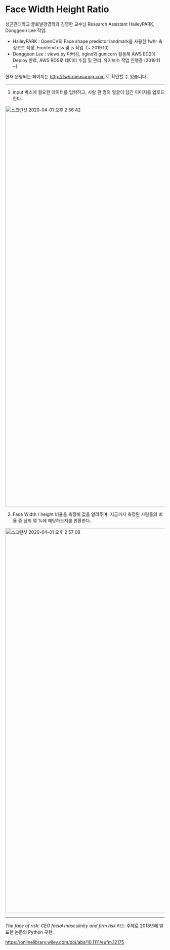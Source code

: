 # Face Width Height Ratio

성균관대학교 글로벌경영학과 김영한 교수님 Research Assistant HaileyPARK, Donggeon Lee 작업.

* HaileyPARK : OpenCV의 Face shape predictor landmark을 사용한 fwhr 측정코드 작성, Frontend css 및 js 작업. (~ 2019.10)
* Donggeon Lee : views.py 디버깅, nginx와 gunicorn 활용해 AWS EC2에 Deploy 완료, AWS RDS로 데이터 수집 및 관리. 유지보수 작업 진행중 (2019.11 ~)

현재 운영되는 페이지는 http://fwhrmeasuring.com 로 확인할 수 있습니다.

---

1. input 박스에 필요한 데이터를 입력하고, 사람 한 명의 얼굴이 담긴 이미지를 업로드한다.

<img width="1261" alt="스크린샷 2020-04-01 오후 2 56 42" src="https://user-images.githubusercontent.com/26548454/78104033-5e222a80-7429-11ea-9cbb-04f6a4d9b76c.png">


2. Face Width / height 비율을 측정해 값을 알려주며, 지금까지 측정된 사람들의 비율 중 상위 몇 %에 해당하는지를 반환한다.


<img width="1212" alt="스크린샷 2020-04-01 오후 2 57 08" src="https://user-images.githubusercontent.com/26548454/78104108-83af3400-7429-11ea-8426-2b731d5a4262.png">

---


*The face of risk: CEO facial masculinity and firm risk* 라는 주제로 2018년에 발표한 논문의 Python 구현.

https://onlinelibrary.wiley.com/doi/abs/10.1111/eufm.12175

